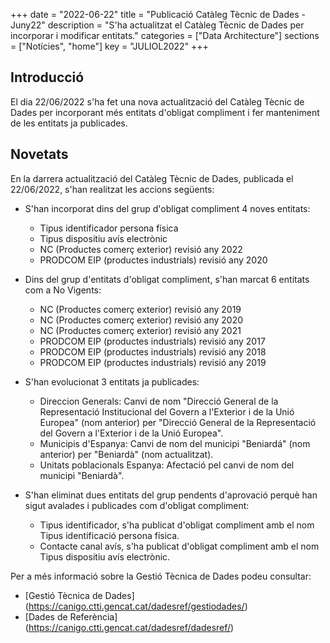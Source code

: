 +++
date        = "2022-06-22"
title       = "Publicació Catàleg Tècnic de Dades - Juny22"
description = "S'ha actualitzat el Catàleg Tècnic de Dades per incorporar i modificar entitats."
categories  = ["Data Architecture"]
sections    = ["Notícies", "home"]
key = "JULIOL2022"
+++

## Introducció

El dia 22/06/2022 s'ha fet una nova actualització del Catàleg Tècnic de Dades per incorporant més entitats d'obligat compliment i fer manteniment de les entitats ja publicades.
 
## Novetats

En la darrera actualització del Catàleg Tècnic de Dades, publicada el 22/06/2022, s'han realitzat les accions següents:

- S'han incorporat dins del grup d'obligat compliment 4 noves entitats:
  - Tipus identificador persona física
  - Tipus dispositiu avís electrònic
  - NC (Productes comerç exterior) revisió any 2022
  - PRODCOM EIP (productes industrials) revisió any 2020
  
- Dins del grup d'entitats d'obligat compliment, s'han marcat 6 entitats com a No Vigents:
  - NC (Productes comerç exterior) revisió any 2019
  - NC (Productes comerç exterior) revisió any 2020
  - NC (Productes comerç exterior) revisió any 2021
  - PRODCOM EIP (productes industrials) revisió any 2017
  - PRODCOM EIP (productes industrials) revisió any 2018
  - PRODCOM EIP (productes industrials) revisió any 2019

- S'han evolucionat 3 entitats ja publicades:
  - Direccion Generals: Canvi de nom "Direcció General de la Representació Institucional del Govern a l'Exterior i de la Unió Europea" (nom anterior) per "Direcció General de la Representació del Govern a l'Exterior i de la Unió Europea".
  - Municipis d'Espanya: Canvi de nom del municipi "Beniardá" (nom anterior) per "Beniardà" (nom actualitzat).
  - Unitats poblacionals Espanya: Afectació pel canvi de nom del municipi "Beniardà".
  
- S'han eliminat dues entitats del grup pendents d'aprovació perquè han sigut avalades i publicades com d'obligat compliment:
  - Tipus identificador, s'ha publicat d'obligat compliment amb el nom Tipus identificació persona física.
  - Contacte canal avís, s'ha publicat d'obligat compliment amb el nom Tipus dispositiu avís electrònic.
  
Per a més informació sobre la Gestió Tècnica de Dades podeu consultar:

* [Gestió Tècnica de Dades] (https://canigo.ctti.gencat.cat/dadesref/gestiodades/)
* [Dades de Referència] (https://canigo.ctti.gencat.cat/dadesref/dadesref/)


